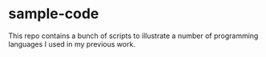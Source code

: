 # sample-code

This repo contains a bunch of scripts to illustrate a number of programming languages I used in my previous work. 